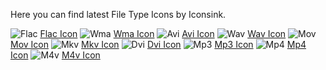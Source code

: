Here you can find latest File Type Icons by Iconsink.

<img src="https://media.iconsink.com/g_images/flac-5476.jpg" alt="Flac">
<a href="https://www.iconsink.com/icon/flac-5476">Flac Icon</a>

<img src="https://media.iconsink.com/g_images/wma-5481.jpg" alt="Wma">
<a href="https://www.iconsink.com/icon/wma-5481">Wma Icon</a>

<img src="https://media.iconsink.com/g_images/avi-5485.jpg" alt="Avi">
<a href="https://www.iconsink.com/icon/avi-5485">Avi Icon</a>

<img src="https://media.iconsink.com/g_images/wav-5487.jpg" alt="Wav">
<a href="https://www.iconsink.com/icon/wav-5487">Wav Icon</a>

<img src="https://media.iconsink.com/g_images/mov-5491.jpg" alt="Mov">
<a href="https://www.iconsink.com/icon/mov-5491">Mov Icon</a>

<img src="https://media.iconsink.com/g_images/mkv-5492.jpg" alt="Mkv">
<a href="https://www.iconsink.com/icon/mkv-5492">Mkv Icon</a>

<img src="https://media.iconsink.com/g_images/dvi-5497.jpg" alt="Dvi">
<a href="https://www.iconsink.com/icon/dvi-5497">Dvi Icon</a>

<img src="https://media.iconsink.com/g_images/mp3-5498.jpg" alt="Mp3">
<a href="https://www.iconsink.com/icon/mp3-5498">Mp3 Icon</a>

<img src="https://media.iconsink.com/g_images/mp4-5502.jpg" alt="Mp4">
<a href="https://www.iconsink.com/icon/mp4-5502">Mp4 Icon</a>

<img src="https://media.iconsink.com/g_images/m4v-5504.jpg" alt="M4v">
<a href="https://www.iconsink.com/icon/m4v-5504">M4v Icon</a>
